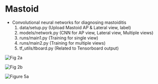 # Mastoid
 - Convolutional neural networks for diagnosing mastoiditis
   1. data/setup.py   (Upload Mastoid AP & Lateral view, label)
   2. models/network.py   (CNN for AP view, Lateral view, Multiple views)
   3. runs/main1.py   (Training for single view)
   4. runs/main2.py   (Training for multiple views)
   5. tf_utils/tboard.py   (Related to Tensorboard output)
   
![Fig 2a](https://user-images.githubusercontent.com/49828672/102782145-31a9a680-43dc-11eb-9ca8-250bcde9bc9c.png)

![Fig 2b](https://user-images.githubusercontent.com/49828672/102782148-32dad380-43dc-11eb-88e6-5765c9558625.png)

![Figure 5a](https://user-images.githubusercontent.com/49828672/102781780-97496300-43db-11eb-816b-4304d0beec81.png)
